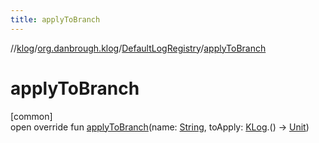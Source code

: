 ```yaml
---
title: applyToBranch
---
```

//[klog](../../../index.html)/[org.danbrough.klog](../index.html)/[DefaultLogRegistry](index.html)/[applyToBranch](apply-to-branch.html)



# applyToBranch



[common]\
open override fun [applyToBranch](apply-to-branch.html)(name: [String](https://kotlinlang.org/api/latest/jvm/stdlib/kotlin/-string/index.html), toApply: [KLog](../-k-log/index.html).() -&gt; [Unit](https://kotlinlang.org/api/latest/jvm/stdlib/kotlin/-unit/index.html))





